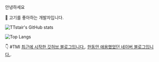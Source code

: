 
안녕하세요 

:meat_on_bone:
고기를 좋아하는 개발자입니다.


![TTstair's GitHub stats](https://github-readme-stats.vercel.app/api?username=voka&show_icons=true&theme=highcontrast)

![Top Langs](https://github-readme-stats.vercel.app/api/top-langs/?username=voka&layout=compact&theme=highcontrast)

:point_down:
#TMI
[최근에 시작한 깃허브 블로그입니다.](https://voka.github.io/).
[한동안 애용했었던 네이버 블로그입니다.](https://blog.naver.com/chdlswhd7).
